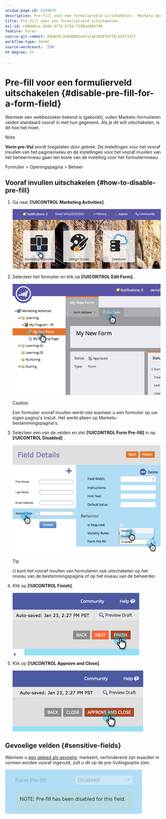 ```yaml
---
unique-page-id: 2359675
description: Pre-fill voor een formulierveld uitschakelen - Marketo Docs - Productdocumentatie
title: Pre-fill voor een formulierveld uitschakelen
exl-id: c600e0ce-1b94-4f7b-b75d-f550a2904799
feature: Forms
source-git-commit: 09a656c3a0d0002edfa1a61b987bff4c1dff33cf
workflow-type: tm+mt
source-wordcount: '158'
ht-degree: 1%

---
```


# Pre-fill voor een formulierveld uitschakelen {#disable-pre-fill-for-a-form-field}

Wanneer een webbezoeker bekend is (gekookt), vullen Marketo-formulieren velden standaard vooraf in met hun gegevens. Als je dit wilt uitschakelen, is dit hoe het moet.

>[!NOTE]
>
>**Vorm pre-Vul** wordt toegelaten door gebrek. De instellingen voor het vooraf invullen van het paginaniveau en de instellingen voor het vooraf invullen van het beheerniveau gaan ten koste van de instelling voor het formulierniveau:
>
>Formulier > Openingspagina > Beheer

## Vooraf invullen uitschakelen {#how-to-disable-pre-fill}

1. Ga naar **[!UICONTROL Marketing Activities]** .

   ![](assets/login-marketing-activities-7.png)

1. Selecteer het formulier en klik op **[!UICONTROL Edit Form]** .

   ![](assets/image2014-9-15-14-3a26-3a46.png)

   >[!CAUTION]
   >
   >Een formulier vooraf invullen werkt niet wanneer u een formulier op uw eigen pagina&#39;s insluit. Het werkt alleen op Marketo-bestemmingspagina&#39;s.

1. Selecteer een van de velden en stel **[!UICONTROL Form Pre-fill]** in op **[!UICONTROL Disabled]** .

   ![](assets/image2014-9-15-14-3a26-3a54.png)

   >[!TIP]
   >
   >U kunt het vooraf invullen van formulieren ook uitschakelen op het niveau van de bestemmingspagina of op het niveau van de beheerder.

1. Klik op **[!UICONTROL Finish]**.

   ![](assets/image2014-9-15-14-3a27-3a1.png)

1. Klik op **[!UICONTROL Approve and Close]**.

   ![](assets/image2014-9-15-14-3a27-3a6.png)

## Gevoelige velden {#sensitive-fields}

Wanneer u [&#x200B; een gebied als gevoelig &#x200B;](/help/marketo/product-docs/administration/field-management/mark-a-field-as-sensitive.md) markeert, verhinderend zijn waarden in vormen worden vooraf ingevuld, zult u dit op de pre-Vullingsoptie zien.

![](assets/disable-pre-fill.png)
